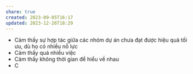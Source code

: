 ```yaml
---
share: true
created: 2023-09-05T16:17
updated: 2023-12-26T18:29
---
```

- Cảm thấy sự hợp tác giữa các nhóm dự án chưa đạt được hiệu quả tối ưu, dù họ có nhiều nỗ lực
- Cảm thấy quá nhiều việc 
- Cảm thấy không thời gian để hiểu về nhau
- C

